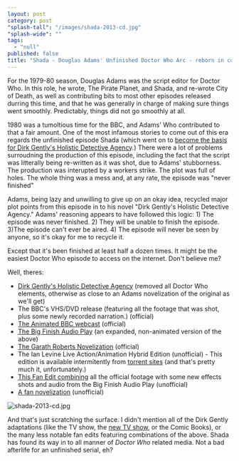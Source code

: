 ```yaml
---
layout: post
category: post
"splash-tall": "/images/shada-2013-cd.jpg"
"splash-wide": ""
tags: 
  - "null"
published: false
title: "Shada - Douglas Adams' Unfinished Doctor Who Arc - reborn in countless works of fan fiction"
---
```



For the 1979-80 season, Douglas Adams was the script editor for Doctor Who. In this role, he wrote, The Pirate Planet, and Shada, and re-wrote City of Death, as well as contributing bits to most other episodes released durring this time, and that he was generally in charge of making sure things went smoothly. Predictably, things did not go smoothly at all. 

1980 was a tumoltious time for the BBC, and Adams' Who contributed to that a fair amount. One of the most infamous stories to come out of this era regards the unfinished episode Shada (which went on to [become the basis for Dirk Gently's Holistic Detective Agency](http://ajroach42.github.io/the-outer-edge-of-fanfic/).) There were a lot of problems surroudning the production of this episode, including the fact that the script was litterally being re-written as it was shot, due to Adams' stubborness. The production was interupted by a workers strike. The plot was full of holes. The whole thing was a mess and, at any rate, the episode was "never finished" 

Adams, being lazy and unwilling to give up on an okay idea, recycled major plot points from this episode in to his novel "Dirk Gently's Holistic Detective Agency." Adams' reasoning appears to have followed this logic: 1) The episode was never finished. 2) They will be unable to finish the episode. 3)The episode can't ever be aired. 4) The episode will never be seen by anyone, so it's okay for me to recycle it.

Except that it's been finished at least half a dozen times. It might be the easiest Doctor Who episode to access on the internet. Don't believe me? 

Well, theres: 

- [Dirk Gently's Holistic Detective Agency](http://users.telenet.be/sterf/texts/fiction/adams/DirkGentlysHolisticDetectiveAgency.pdf) (removed all Doctor Who elements, otherwise as close to an Adams novelization of the original as we'll get) 
- The BBC's VHS/DVD release (featuring all the footage that was shot, plus some newly recorded narration.) (official)
- [The Animated BBC webcast](http://www.bbc.co.uk/doctorwho/classic/webcasts/shada/) (official)  
- [The Big Finish Audio Play](https://www.bigfinish.com/releases/v/shada-451) (an expanded, non-animated version of the above) 
- [The Garath Roberts Novelization](http://www.amazon.com/Shada-Doctor-Who-Adventures-Douglas/dp/0425261166) (official) 
- The Ian Levine Live Action/Animation Hybrid Edition (unofficial) - This edition is available intermitently from [torrent sites](https://thepiratebay.se/torrent/9037596/Doctor_Who_-_Shada_Ian_Levine_Special_Edition_DVD9) (and that's pretty much it, unfortunately.) 
- [This Fan Edit combining](https://whoflix.wordpress.com/2013/12/06/shada-tom-baker/) all the official footage with some new effects shots and audio from the Big Finish Audio Play (unofficial) 
- [A fan novelization](http://doctorwho.org.nz/archive/shada/prologue.html) (unofficial) 

![shada-2013-cd.jpg]({{site.baseurl}}/images/shada-2013-cd.jpg)


And that's just scratching the surface. I didn't mention all of the Dirk Gently adaptations (like the TV show, the [new TV show](http://www.radiotimes.com/news/2015-08-01/dirk-gently-is-getting-another-tv-show-and-moving-to-america), or the Comic Books), or the many less notable fan edits featuring combinations of the above. Shada has found its way in to all manner of *Doctor Who* related media. Not a bad afterlife for an unfinished serial, eh?
